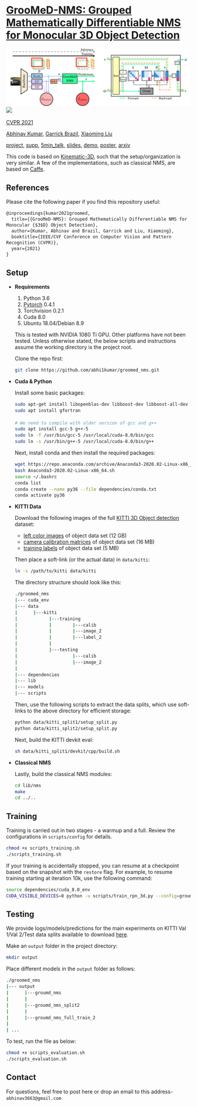 # [GrooMeD-NMS: Grouped Mathematically Differentiable NMS for Monocular 3D Object Detection](https://arxiv.org/pdf/2103.17202.pdf)

<img src="images/groomed_nms.png" width="1024">
<img src="images/demo.gif">

[CVPR 2021](http://cvpr2021.thecvf.com/)

[Abhinav Kumar](https://sites.google.com/view/abhinavkumar/), [Garrick Brazil](https://garrickbrazil.com/), [Xiaoming Liu](http://www.cse.msu.edu/~liuxm/index2.html)

[project](http://cvlab.cse.msu.edu/project-groomednms.html), [supp](http://cvlab.cse.msu.edu/pdfs/kumar_brazil_liu_cvpr2021_supp.pdf), [5min_talk](https://youtu.be/63baAhNSz90), [slides](https://docs.google.com/presentation/d/1T6F03IcsjVTRUyJDITiUS5kH-3vQDJ3k9GS75YYAd3A/edit?usp=sharing), [demo](https://www.youtube.com/watch?v=PWctKkyWrno), [poster](https://docs.google.com/presentation/d/1cD4DryS0lEdJT2Zdy-TXkiCPfv39q7ddidlFltS_roc/edit?usp=sharing), [arxiv](https://arxiv.org/pdf/2103.17202.pdf)

This code is based on [Kinematic-3D](https://github.com/garrickbrazil/kinematic3d), such that the setup/organization is very similar. A few of the implementations, such as classical NMS, are based on [Caffe](https://caffe.berkeleyvision.org/install_apt.html).

## References

Please cite the following paper if you find this repository useful:
```
@inproceedings{kumar2021groomed,
  title={{GrooMeD-NMS}: Grouped Mathematically Differentiable NMS for Monocular {$3$D} Object Detection},
  author={Kumar, Abhinav and Brazil, Garrick and Liu, Xiaoming},
  booktitle={IEEE/CVF Conference on Computer Vision and Pattern Recognition (CVPR)},
  year={2021}
}
```


## Setup

- **Requirements**

    1. Python 3.6
    2. [Pytorch](http://pytorch.org) 0.4.1
    3. Torchvision 0.2.1
    4. Cuda 8.0
    5. Ubuntu 18.04/Debian 8.9

    This is tested with NVIDIA 1080 Ti GPU. Other platforms have not been tested. Unless otherwise stated, the below scripts and instructions assume the working directory is the project root. 
    
    Clone the repo first:
    ```bash
    git clone https://github.com/abhi1kumar/groomed_nms.git
    ```

- **Cuda & Python**

    Install some basic packages:
    ```bash
    sudo apt-get install libopenblas-dev libboost-dev libboost-all-dev git
    sudo apt install gfortran
    
    # We need to compile with older version of gcc and g++
    sudo apt install gcc-5 g++-5
    sudo ln -f /usr/bin/gcc-5 /usr/local/cuda-8.0/bin/gcc
    sudo ln -s /usr/bin/g++-5 /usr/local/cuda-8.0/bin/g++
    ```

    Next, install conda and then install the required packages:
    
    ```bash
    wget https://repo.anaconda.com/archive/Anaconda3-2020.02-Linux-x86_64.sh
    bash Anaconda3-2020.02-Linux-x86_64.sh
    source ~/.bashrc
    conda list
    conda create --name py36 --file dependencies/conda.txt
    conda activate py36
    ```

- **KITTI Data**

    Download the following images of the full [KITTI 3D Object detection](http://www.cvlibs.net/datasets/kitti/eval_object.php?obj_benchmark=3d)  dataset:
    
    - [left color images](https://s3.eu-central-1.amazonaws.com/avg-kitti/data_object_image_2.zip) of object data set (12 GB)
    - [camera calibration matrices](https://s3.eu-central-1.amazonaws.com/avg-kitti/data_object_calib.zip)  of object data set (16 MB)
    - [training labels](https://s3.eu-central-1.amazonaws.com/avg-kitti/data_object_label_2.zip) of object data set (5 MB)
    
    Then place a soft-link (or the actual data) in `data/kitti`:

	```bash
	ln -s /path/to/kitti data/kitti
	```
    
    The directory structure should look like this:
    
    ```bash
    ./groomed_nms
    |--- cuda_env
    |--- data
    |      |---kitti
    |            |---training
    |            |        |---calib
    |            |        |---image_2
    |            |        |---label_2
    |            |
    |            |---testing
    |                     |---calib
    |                     |---image_2
    |
    |--- dependencies
    |--- lib
    |--- models
    |--- scripts
    ```

	Then, use the following scripts to extract the data splits, which use soft-links to the above directory for efficient storage:

    ```bash
    python data/kitti_split1/setup_split.py
    python data/kitti_split2/setup_split.py
    ```
    
    Next, build the KITTI devkit eval:

	```bash
	sh data/kitti_split1/devkit/cpp/build.sh
	```

    
- **Classical NMS**

    Lastly, build the classical NMS modules:
    
    ```bash
	cd lib/nms
	make
	cd ../..
	```

## Training

Training  is carried out in two stages - a warmup and a full. Review the configurations in `scripts/config` for details. 

```bash 
chmod +x scripts_training.sh
./scripts_training.sh
```

If your training is accidentally stopped, you can resume at a checkpoint based on the snapshot with the `restore` flag. For example, to resume training starting at iteration 10k, use the following command:

```bash
source dependencies/cuda_8.0_env
CUDA_VISIBLE_DEVICES=0 python -u scripts/train_rpn_3d.py --config=groumd_nms --restore=10000
```


## Testing

We provide logs/models/predictions for the main experiments on KITTI Val 1/Val 2/Test data splits available to download [here](https://drive.google.com/file/d/1XjwHtkByOK9YEiK4MLn6B_s1GqLjP8M-/view?usp=sharing).

Make an `output` folder in the project directory:

```bash
mkdir output
```

Place different models in the `output` folder as follows:

```bash
./groomed_nms
|--- output
|      |---groumd_nms
|      |
|      |---groumd_nms_split2
|      |
|      |---groumd_nms_full_train_2
|
| ...
```

To test, run the file as below:

```bash
chmod +x scripts_evaluation.sh
./scripts_evaluation.sh
```


## Contact
For questions, feel free to post here or drop an email to this address- ```abhinav3663@gmail.com```
